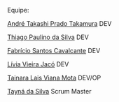 Equipe:

[André Takashi Prado Takamura](https://github.com/Yashatk) DEV

[Thiago Paulino da Silva](https://github.com/thiagooo9) DEV

[Fabrício Santos Cavalcante](https://github.com/Kinnube) DEV

[Lívia Vieira Jacó](https://github.com/JacoLCode) DEV

[Tainara Lais Viana Mota](https://github.com/TainaraViana) DEV/OP

[Tayná da Silva](https://github.com/TaynaSilva99) Scrum Master
